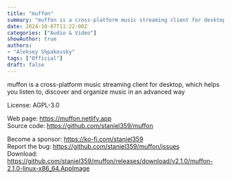 ```yaml
---
title: "muffon"
summary: "muffon is a cross-platform music streaming client for desktop, which helps you listen to, discover and organize music in an advanced way"
date: 2024-10-07T11:22:00Z
categories: ["Audio & Video"]
showAuthor: true
authors:
- "Aleksey Shpakovsky"
tags: ["Official"]
draft: false
---
```


muffon is a cross-platform music streaming client for desktop, which helps you listen to, discover and organize music in an advanced way

License: AGPL-3.0

Web page: <https://muffon.netlify.app>  
Source code: <https://github.com/staniel359/muffon>

Become a sponsor: <https://ko-fi.com/staniel359>  
Report the bug: <https://github.com/staniel359/muffon/issues>  
Download: <https://github.com/staniel359/muffon/releases/download/v2.1.0/muffon-2.1.0-linux-x86_64.AppImage>
